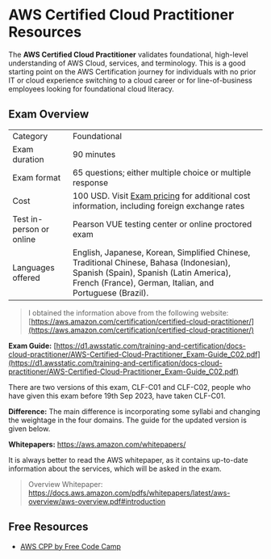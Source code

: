 # AWS Certified Cloud Practitioner Resources

The **AWS Certified Cloud Practitioner** validates foundational, high-level understanding of AWS Cloud, services, and terminology.  This is a good starting point on the AWS Certification journey for individuals with no prior IT or cloud experience switching to a cloud career or for line-of-business employees looking for foundational cloud literacy.

## Exam Overview

| | |
| :--- | :--- |
| Category | Foundational |
| Exam duration | 90 minutes |
| Exam format | 65 questions; either multiple choice or multiple response |
| Cost | 100 USD. Visit [Exam pricing](https://aws.amazon.com/certification/policies/before-testing/#Exam_pricing) for additional cost information, including foreign exchange rates |
| Test in-person or online | Pearson VUE testing center or online proctored exam |
| Languages offered | English, Japanese, Korean, Simplified Chinese, Traditional Chinese, Bahasa (Indonesian), Spanish (Spain), Spanish (Latin America), French (France), German, Italian, and Portuguese (Brazil). |

> I obtained the information above from the following website: [https://aws.amazon.com/certification/certified-cloud-practitioner/](https://aws.amazon.com/certification/certified-cloud-practitioner/)

**Exam Guide:**
[https://d1.awsstatic.com/training-and-certification/docs-cloud-practitioner/AWS-Certified-Cloud-Practitioner_Exam-Guide_C02.pdf](https://d1.awsstatic.com/training-and-certification/docs-cloud-practitioner/AWS-Certified-Cloud-Practitioner_Exam-Guide_C02.pdf)

There are two versions of this exam, CLF-C01 and CLF-C02, people who have given this exam before 19th Sep 2023, have taken CLF-C01.

**Difference:** The main difference is incorporating some syllabi and changing the weightage in the four domains. The guide for the updated version is given below.

**Whitepapers:** https://aws.amazon.com/whitepapers/

It is always better to read the AWS whitepaper, as it contains up-to-date information about the services, which will be asked in the exam.

> Overview Whitepaper: https://docs.aws.amazon.com/pdfs/whitepapers/latest/aws-overview/aws-overview.pdf#introduction

## Free Resources

* [AWS CPP by Free Code Camp](https://www.youtube.com/watch?v=NhDYbskXRgc)